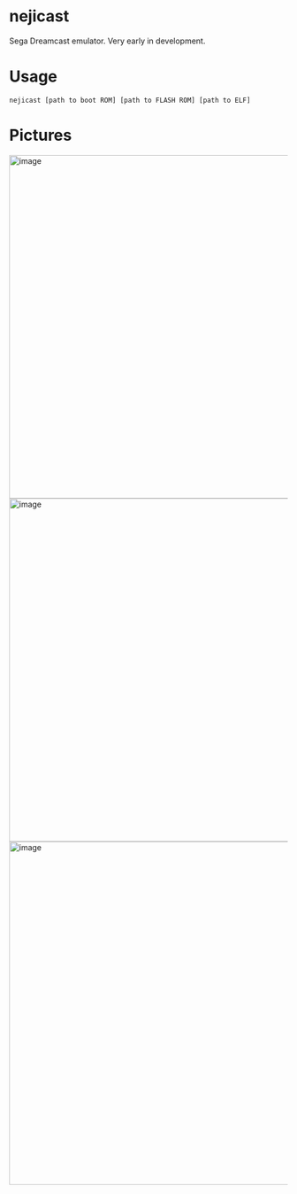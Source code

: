 # nejicast
Sega Dreamcast emulator. Very early in development.

# Usage
`nejicast [path to boot ROM] [path to FLASH ROM] [path to ELF]`

# Pictures
<img width="752" height="620" alt="image" src="https://github.com/user-attachments/assets/42650c02-456b-48ed-92f1-9933d3512291" />
<img width="752" height="620" alt="image" src="https://github.com/user-attachments/assets/686cc221-deba-462c-8b87-f1460cdb1b6a" />
<img width="752" height="620" alt="image" src="https://github.com/user-attachments/assets/909a9796-bb66-4e3a-82d7-450c96f37ee2" />

